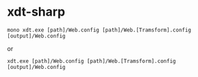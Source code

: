# xdt-sharp

```
mono xdt.exe [path]/Web.config [path]/Web.[Tramsform].config [output]/Web.config

```
or 

```
xdt.exe [path]/Web.config [path]/Web.[Tramsform].config [output]/Web.config
```